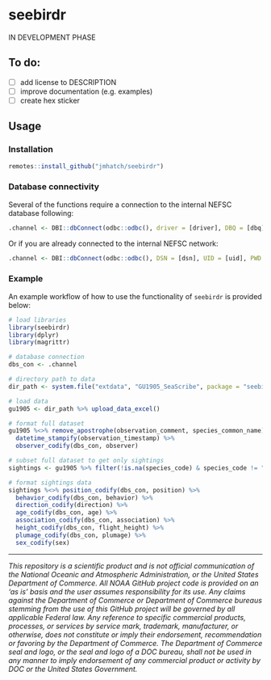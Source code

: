 # seebirdr
IN DEVELOPMENT PHASE

## To do:
- [ ] add license to DESCRIPTION
- [ ] improve documentation (e.g. examples)
- [ ] create hex sticker

## Usage

### Installation

```R
remotes::install_github("jmhatch/seebirdr")
```

### Database connectivity

Several of the functions require a connection to the internal NEFSC database following:

```R
.channel <- DBI::dbConnect(odbc::odbc(), driver = [driver], DBQ = [dbq], UID = [uid], PWD = [pwd])
```

Or if you are already connected to the internal NEFSC network:

```R
.channel <- DBI::dbConnect(odbc::odbc(), DSN = [dsn], UID = [uid], PWD = [pwd])
```

### Example

An example workflow of how to use the functionality of `seebirdr` is provided below:

```R
# load libraries
library(seebirdr)
library(dplyr)
library(magrittr)

# database connection
dbs_con <- .channel

# directory path to data
dir_path <- system.file("extdata", "GU1905_SeaScribe", package = "seebirdr")

# load data
gu1905 <- dir_path %>% upload_data_excel()

# format full dataset
gu1905 %<>% remove_apostrophe(observation_comment, species_common_name) %>%
  datetime_stampify(observation_timestamp) %>%
  observer_codify(dbs_con, observer)

# subset full dataset to get only sightings
sightings <- gu1905 %>% filter(!is.na(species_code) & species_code != "")

# format sightings data
sightings %<>% position_codify(dbs_con, position) %>%
  behavior_codify(dbs_con, behavior) %>%
  direction_codify(direction) %>%
  age_codify(dbs_con, age) %>%
  association_codify(dbs_con, association) %>%
  height_codify(dbs_con, flight_height) %>%
  plumage_codify(dbs_con, plumage) %>%
  sex_codify(sex)
```

***
_This repository is a scientific product and is not official communication of the National Oceanic and Atmospheric Administration, or the United States Department of Commerce. All NOAA GitHub project code is provided on an ‘as is’ basis and the user assumes responsibility for its use. Any claims against the Department of Commerce or Department of Commerce bureaus stemming from the use of this GitHub project will be governed by all applicable Federal law. Any reference to specific commercial products, processes, or services by service mark, trademark, manufacturer, or otherwise, does not constitute or imply their endorsement, recommendation or favoring by the Department of Commerce. The Department of Commerce seal and logo, or the seal and logo of a DOC bureau, shall not be used in any manner to imply endorsement of any commercial product or activity by DOC or the United States Government._
